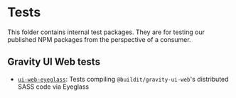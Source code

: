 # Tests

This folder contains internal test packages. They are for testing our published NPM packages from the perspective of a consumer.


## Gravity UI Web tests
* [`ui-web-eyeglass`](./ui-web-eyeglass): Tests compiling `@buildit/gravity-ui-web`'s distributed SASS code via Eyeglass
